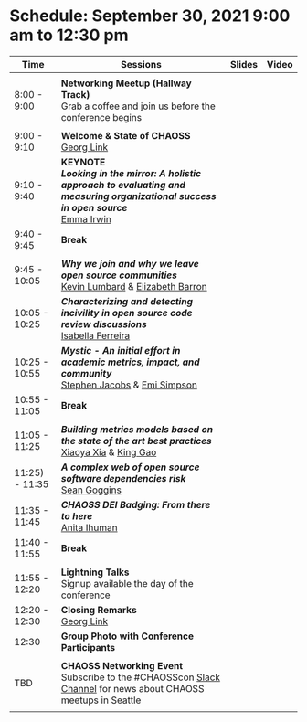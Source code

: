 # Schedule: September 30, 2021 9:00 am to 12:30 pm

|Time|Sessions|Slides|Video
---|---|---|---
| | |
| 8:00 - 9:00|**Networking Meetup (Hallway Track)**<br>Grab a coffee and join us before the conference begins|
| | |
| 9:00 - 9:10|**Welcome & State of CHAOSS**<br>[Georg Link]()||
| 9:10 - 9:40|**KEYNOTE<br>_Looking in the mirror: A holistic approach to evaluating and measuring organizational success in open source_**<br>[Emma Irwin]()| | |
| 9:40 - 9:45|**Break**|
| | |
| 9:45 - 10:05|_**Why we join and why we leave open source communities**_<br>[Kevin Lumbard]() & [Elizabeth Barron]()| | |
|10:05 - 10:25|_**Characterizing and detecting incivility in open source code review discussions**_<br>[Isabella Ferreira]()| | |
|10:25 - 10:55|_**Mystic - An initial effort in academic metrics, impact, and community**_<br>[Stephen Jacobs]() & [Emi Simpson]()| | |
|10:55 - 11:05|**Break**|
| | |
|11:05 - 11:25|_**Building metrics models based on the state of the art best practices**_<br>[Xiaoya Xia]() & [King Gao]()| | |
|11:25) - 11:35|_**A complex web of open source software dependencies risk**_<br>[Sean Goggins]()| | |
|11:35 - 11:45|_**CHAOSS DEI Badging: From there to here**_<br>[Anita Ihuman]()| | |
|11:40 - 11:55|**Break**|
| | |
|11:55 - 12:20|**Lightning Talks**<br>Signup available the day of the conference| | |
|12:20 - 12:30|**Closing Remarks**<br>[Georg Link]()|
|12:30|**Group Photo with Conference Participants**|
| | |
|TBD|**CHAOSS Networking Event**<br>Subscribe to the #CHAOSScon [Slack Channel](https://join.slack.com/t/chaoss-workspace/shared_invite/zt-r65szij9-QajX59hkZUct82b0uACA6g) for news about CHAOSS meetups in Seattle|
| | |
